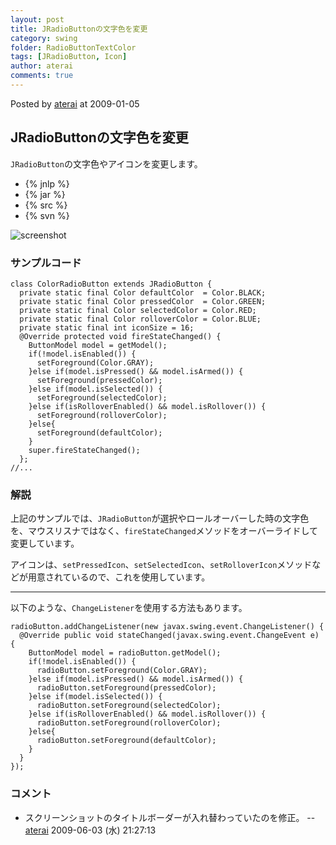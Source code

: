 ```yaml
---
layout: post
title: JRadioButtonの文字色を変更
category: swing
folder: RadioButtonTextColor
tags: [JRadioButton, Icon]
author: aterai
comments: true
---
```


Posted by [aterai](http://terai.xrea.jp/aterai.html) at 2009-01-05

## JRadioButtonの文字色を変更
`JRadioButton`の文字色やアイコンを変更します。

- {% jnlp %}
- {% jar %}
- {% src %}
- {% svn %}

<!-- dummy comment line for breaking list -->

![screenshot](https://lh4.googleusercontent.com/_9Z4BYR88imo/TQTRa2rE0nI/AAAAAAAAAhI/A6NX-uUoYjM/s800/RadioButtonTextColor.png)

### サンプルコード
<pre class="prettyprint"><code>class ColorRadioButton extends JRadioButton {
  private static final Color defaultColor  = Color.BLACK;
  private static final Color pressedColor  = Color.GREEN;
  private static final Color selectedColor = Color.RED;
  private static final Color rolloverColor = Color.BLUE;
  private static final int iconSize = 16;
  @Override protected void fireStateChanged() {
    ButtonModel model = getModel();
    if(!model.isEnabled()) {
      setForeground(Color.GRAY);
    }else if(model.isPressed() &amp;&amp; model.isArmed()) {
      setForeground(pressedColor);
    }else if(model.isSelected()) {
      setForeground(selectedColor);
    }else if(isRolloverEnabled() &amp;&amp; model.isRollover()) {
      setForeground(rolloverColor);
    }else{
      setForeground(defaultColor);
    }
    super.fireStateChanged();
  };
//...
</code></pre>

### 解説
上記のサンプルでは、`JRadioButton`が選択やロールオーバーした時の文字色を、マウスリスナではなく、`fireStateChanged`メソッドをオーバーライドして変更しています。

アイコンは、`setPressedIcon`、`setSelectedIcon`、`setRolloverIcon`メソッドなどが用意されているので、これを使用しています。

- - - -
以下のような、`ChangeListener`を使用する方法もあります。

<pre class="prettyprint"><code>radioButton.addChangeListener(new javax.swing.event.ChangeListener() {
  @Override public void stateChanged(javax.swing.event.ChangeEvent e) {
    ButtonModel model = radioButton.getModel();
    if(!model.isEnabled()) {
      radioButton.setForeground(Color.GRAY);
    }else if(model.isPressed() &amp;&amp; model.isArmed()) {
      radioButton.setForeground(pressedColor);
    }else if(model.isSelected()) {
      radioButton.setForeground(selectedColor);
    }else if(isRolloverEnabled() &amp;&amp; model.isRollover()) {
      radioButton.setForeground(rolloverColor);
    }else{
      radioButton.setForeground(defaultColor);
    }
  }
});
</code></pre>

### コメント
- スクリーンショットのタイトルボーダーが入れ替わっていたのを修正。 -- [aterai](http://terai.xrea.jp/aterai.html) 2009-06-03 (水) 21:27:13

<!-- dummy comment line for breaking list -->

